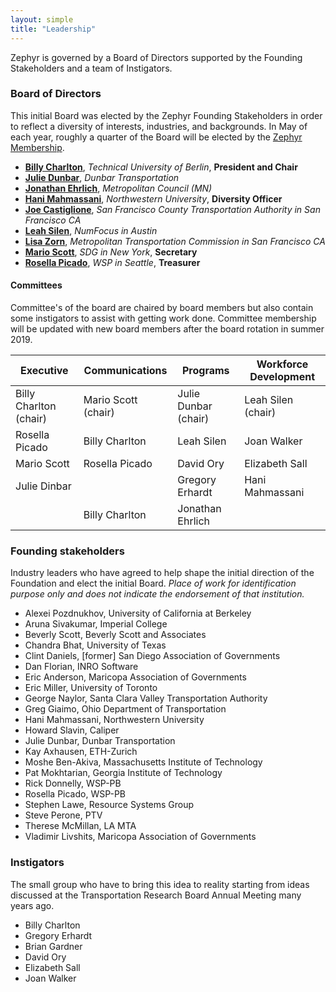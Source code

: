 ```yaml
---
layout: simple
title: "Leadership"
---
```


Zephyr is governed by a Board of Directors supported by the Founding Stakeholders and a team of Instigators.

### <i class="fa fa-institution" style="color:#{{ site.highlight-color }}" aria-hidden="true"></i> Board of Directors
This initial Board was elected by the Zephyr Founding Stakeholders in order to reflect a diversity of interests, industries, and backgrounds. In May of each year, roughly a quarter of the Board will be elected by the [Zephyr Membership](/members).

 * **[Billy Charlton](https://github.com/billyc)**, *Technical University of Berlin*, **President and Chair**
 * **[Julie Dunbar](https://www.linkedin.com/in/julie-dunbar-a219879/)**, *Dunbar Transportation*
 * **[Jonathan Ehrlich](https://www.linkedin.com/in/jnehrlich/)**, *Metropolitan Council (MN)*
 * **[Hani Mahmassani](https://www.linkedin.com/in/mahmassani/)**, *Northwestern University*, **Diversity Officer**
 * **[Joe Castiglione](https://www.linkedin.com/in/joe-castiglione-7873aa11/)**, *San Francisco County Transportation Authority in San Francisco CA*
 * **[Leah Silen](https://www.linkedin.com/in/leah-silen-95733840/)**, *NumFocus in Austin*
 * **[Lisa Zorn](https://www.linkedin.com/in/lisazorn/)**, *Metropolitan Transportation Commission in San Francisco CA*
 * **[Mario Scott](https://www.linkedin.com/in/mario-scott-38822917/)**, *SDG in New York*, **Secretary**
 * **[Rosella Picado](https://www.linkedin.com/in/rosella-picado-265507)**, *WSP in Seattle*, **Treasurer**


#### Committees

Committee's of the board are chaired by board members but also contain some instigators to assist with getting work done.  Committee membership will be updated with new board members after the board rotation in summer 2019.

**Executive** | **Communications** | **Programs** | **Workforce Development**
--- | --- | --- | ---
Billy Charlton (chair) | Mario Scott (chair) | Julie Dunbar (chair) | Leah Silen (chair)
Rosella Picado     | Billy Charlton | Leah Silen | Joan Walker
Mario Scott | Rosella Picado     | David Ory | Elizabeth Sall
Julie Dinbar |  | Gregory Erhardt     | Hani Mahmassani
 |  | Billy Charlton | Jonathan Ehrlich

### <i class="fa fa-users" style="color:#{{ site.highlight-color }}" aria-hidden="true"></i> Founding stakeholders

Industry leaders who have agreed to help shape the initial direction of the Foundation and elect the initial Board.
*Place of work for identification purpose only and does not indicate the endorsement of that institution.*

 * Alexei Pozdnukhov, University of California at Berkeley
 * Aruna Sivakumar, Imperial College
 * Beverly Scott, Beverly Scott and Associates
 * Chandra Bhat, University of Texas
 * Clint Daniels, [former] San Diego Association of Governments
 * Dan Florian, INRO Software
 * Eric Anderson, Maricopa Association of Governments
 * Eric Miller, University of Toronto
 * George Naylor, Santa Clara Valley Transportation Authority
 * Greg Giaimo, Ohio Department of Transportation
 * Hani Mahmassani, Northwestern University
 * Howard Slavin, Caliper
 * Julie Dunbar, Dunbar Transportation
 * Kay Axhausen, ETH-Zurich
 * Moshe Ben-Akiva, Massachusetts Institute of Technology
 * Pat Mokhtarian, Georgia Institute of Technology
 * Rick Donnelly, WSP-PB
 * Rosella Picado, WSP-PB
 * Stephen Lawe, Resource Systems Group
 * Steve Perone, PTV
 * Therese McMillan, LA MTA
 * Vladimir Livshits, Maricopa Association of Governments

### <i class="fa fa-rocket" style="color:#{{ site.highlight-color }}" aria-hidden="true"></i> Instigators

The small group who have to bring this idea to reality starting from ideas discussed at the Transportation Research Board Annual Meeting many years ago.

 * Billy Charlton
 * Gregory Erhardt
 * Brian Gardner
 * David Ory
 * Elizabeth Sall
 * Joan Walker
